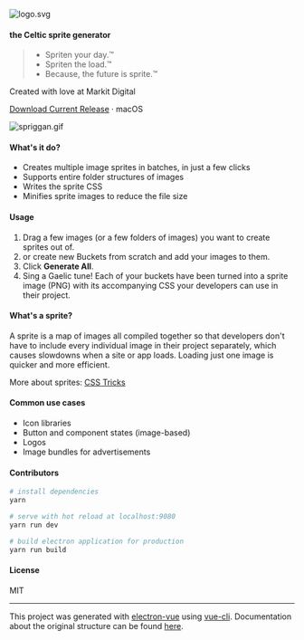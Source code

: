 ![logo.svg][1]

#### the Celtic sprite generator

> - Spriten your day.™
> - Spriten the load.™
> - Because, the future is sprite.™

Created with love at Markit Digital

[Download Current Release](https://github.com/docmars/spriggan/releases/tag/0.1.0) · macOS

![spriggan.gif][2]

#### What's it do?
- Creates multiple image sprites in batches, in just a few clicks
- Supports entire folder structures of images
- Writes the sprite CSS
- Minifies sprite images to reduce the file size

#### Usage
1. Drag a few images (or a few folders of images) you want to create sprites out of.
2. or create new Buckets from scratch and add your images to them.
3. Click **Generate All**.
4. Sing a Gaelic tune! Each of your buckets have been turned into a sprite image (PNG) with its accompanying CSS your developers can use in their project.

#### What's a sprite?
A sprite is a map of images all compiled together so that developers don't have to include every individual image in their project separately, which causes slowdowns when a site or app loads. Loading just one image is quicker and more efficient.

More about sprites: [CSS Tricks](https://css-tricks.com/css-sprites/)

#### Common use cases
- Icon libraries
- Button and component states (image-based)
- Logos
- Image bundles for advertisements

#### Contributors

``` bash
# install dependencies
yarn

# serve with hot reload at localhost:9080
yarn run dev

# build electron application for production
yarn run build

```

#### License

MIT

---

This project was generated with [electron-vue](https://github.com/SimulatedGREG/electron-vue) using [vue-cli](https://github.com/vuejs/vue-cli). Documentation about the original structure can be found [here](https://simulatedgreg.gitbooks.io/electron-vue/content/index.html).

[1]: https://github.com/docmars/spriggan/blob/master/resources/logo.png
[2]: https://github.com/docmars/spriggan/blob/master/resources/spriggan.gif
